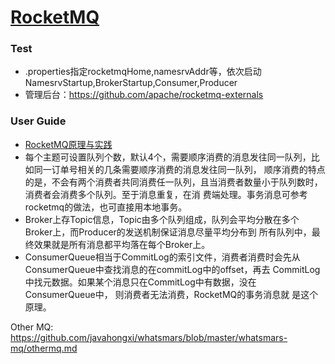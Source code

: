 # [RocketMQ](https://github.com/apache/rocketmq)

### Test
- .properties指定rocketmqHome,namesrvAddr等，依次启动NamesrvStartup,BrokerStartup,Consumer,Producer
- 管理后台：https://github.com/apache/rocketmq-externals

### User Guide
- [RocketMQ原理与实践](RocketMQ.md)
- 每个主题可设置队列个数，默认4个，需要顺序消费的消息发往同一队列，比如同一订单号相关的几条需要顺序消费的消息发往同一队列，
顺序消费的特点的是，不会有两个消费者共同消费任一队列，且当消费者数量小于队列数时，消费者会消费多个队列。至于消息重复，在消
费端处理。事务消息可参考rocketmq的做法，也可直接用本地事务。
- Broker上存Topic信息，Topic由多个队列组成，队列会平均分散在多个Broker上，而Producer的发送机制保证消息尽量平均分布到
所有队列中，最终效果就是所有消息都平均落在每个Broker上。
- ConsumerQueue相当于CommitLog的索引文件，消费者消费时会先从ConsumerQueue中查找消息的在commitLog中的offset，再去
CommitLog中找元数据。如果某个消息只在CommitLog中有数据，没在ConsumerQueue中， 则消费者无法消费，RocketMQ的事务消息就
是这个原理。

Other MQ: https://github.com/javahongxi/whatsmars/blob/master/whatsmars-mq/othermq.md
